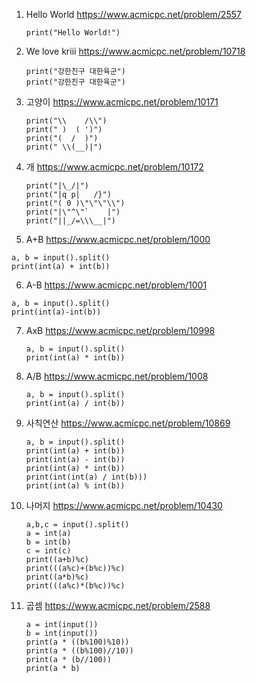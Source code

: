 1. Hello World https://www.acmicpc.net/problem/2557

   ```
   print("Hello World!")
   ```

2. We love kriii https://www.acmicpc.net/problem/10718

   ```
   print("강한친구 대한육군")
   print("강한친구 대한육군")
   ```

3. 고양이 https://www.acmicpc.net/problem/10171

   ```
   print("\\    /\\")
   print(" )  ( ')")
   print("(  /  )")
   print(" \\(__)|")
   ```

4. 개 https://www.acmicpc.net/problem/10172

   ```
   print("|\_/|")
   print("|q p|   /}")
   print("( 0 )\"\"\"\\")
   print("|\"^\"`    |")
   print("||_/=\\\__|")
   ```

5.  A+B https://www.acmicpc.net/problem/1000

   ```
   a, b = input().split()
   print(int(a) + int(b))
   ```

6.  A-B https://www.acmicpc.net/problem/1001

   ```
   a, b = input().split()
   print(int(a)-int(b))
   ```

7. AxB https://www.acmicpc.net/problem/10998

   ```
   a, b = input().split()
   print(int(a) * int(b))
   ```

8. A/B https://www.acmicpc.net/problem/1008

   ```
   a, b = input().split()
   print(int(a) / int(b))
   ```

9. 사칙연산 https://www.acmicpc.net/problem/10869

   ```
   a, b = input().split()
   print(int(a) + int(b))
   print(int(a) - int(b))
   print(int(a) * int(b))
   print(int(int(a) / int(b)))
   print(int(a) % int(b))
   ```

10. 나머지 https://www.acmicpc.net/problem/10430

    ```
    a,b,c = input().split()
    a = int(a)
    b = int(b)
    c = int(c)
    print((a+b)%c)
    print(((a%c)+(b%c))%c)
    print((a*b)%c)
    print(((a%c)*(b%c))%c)
    ```

11. 곱셈 https://www.acmicpc.net/problem/2588

    ```
    a = int(input())
    b = int(input())
    print(a * ((b%100)%10))
    print(a * ((b%100)//10))
    print(a * (b//100))
    print(a * b)
    ```

    